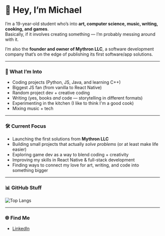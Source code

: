 # 👋 Hey, I’m Michael  

I’m a 19-year-old student who’s into **art, computer science, music, writing, cooking, and games**.  
Basically, if it involves creating something — I’m probably messing around with it.  

I’m also the **founder and owner of Mythron LLC**, a software development company that’s on the edge of publishing its first software/app solutions. 

---

### 🔧 What I’m Into
- Coding projects (Python, JS, Java, and learning C++)  
- Biggest JS fan (from vanilla to React Native)  
- Random project dev + creative coding  
- Writing (yes, books *and* code — storytelling in different formats)  
- Experimenting in the kitchen (I like to think I'm a good cook)  
- Mixing music + tech 

---

### 🛠️ Current Focus
- Launching the first solutions from **Mythron LLC**  
- Building small projects that actually *solve problems* (or at least make life easier)  
- Exploring game dev as a way to blend coding + creativity  
- Improving my skills in React Native & full-stack development  
- Finding ways to connect my love for art, writing, and code into something bigger  

---

### 📊 GitHub Stuff
![Top Langs](https://github-readme-stats.vercel.app/api/top-langs/?username=Mtkurilko&layout=compact&theme=tokyonight)  

---

### 🌐 Find Me
- [LinkedIn](https://www.linkedin.com/in/michael-kurilko/)  
